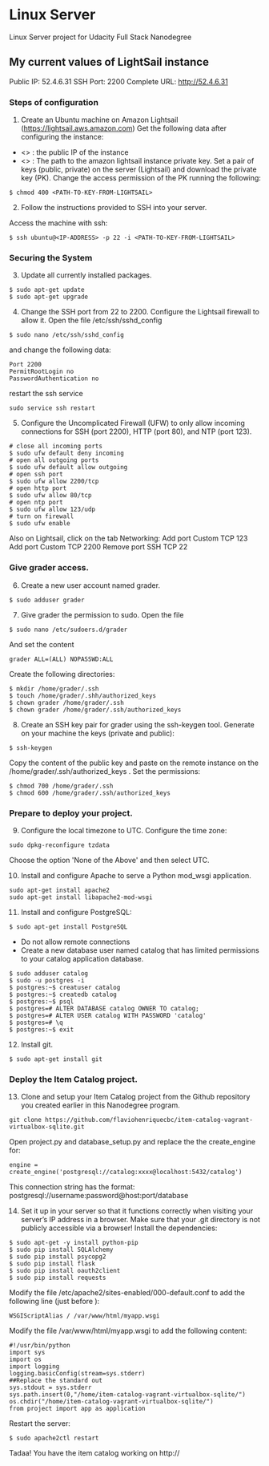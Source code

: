 # Linux Server

Linux Server project for Udacity Full Stack Nanodegree

## My current values of LightSail instance
Public IP: 52.4.6.31
SSH Port: 2200
Complete URL: http://52.4.6.31

### Steps of configuration

1. Create an Ubuntu machine on Amazon Lightsail (https://lightsail.aws.amazon.com)
Get the following data after configuring the instance:
* <<IP-ADDRESS>> : the public IP of the instance
* <<PATH-TO-KEY-FROM-LIGHTSAIL>> : The path to the amazon lightsail instance private key.
Set a pair of keys (public, private) on the server (Lightsail) and download the private key (PK). Change the access permission of the PK running the following:
```
$ chmod 400 <PATH-TO-KEY-FROM-LIGHTSAIL>
``` 

2. Follow the instructions provided to SSH into your server.

Access the machine with ssh:

```
$ ssh ubuntu@<IP-ADDRESS> -p 22 -i <PATH-TO-KEY-FROM-LIGHTSAIL>
```

### Securing the System

3. Update all currently installed packages.

```
$ sudo apt-get update
$ sudo apt-get upgrade
```

4. Change the SSH port from 22 to 2200. Configure the Lightsail firewall to allow it.
Open the file /etc/ssh/sshd_config
```
$ sudo nano /etc/ssh/sshd_config
```
and change the following data:
```
Port 2200
PermitRootLogin no
PasswordAuthentication no
```
restart the ssh service
```
sudo service ssh restart
```

5. Configure the Uncomplicated Firewall (UFW) to only allow incoming connections for SSH (port 2200), HTTP (port 80), and NTP (port 123).
```
# close all incoming ports
$ sudo ufw default deny incoming
# open all outgoing ports
$ sudo ufw default allow outgoing
# open ssh port
$ sudo ufw allow 2200/tcp
# open http port
$ sudo ufw allow 80/tcp
# open ntp port
$ sudo ufw allow 123/udp
# turn on firewall
$ sudo ufw enable
```

Also on Lightsail, click on the tab Networking:
Add port Custom TCP 123
Add port Custom TCP 2200
Remove port SSH TCP 22

### Give grader access.

6. Create a new user account named grader.

```
$ sudo adduser grader
```

7. Give grader the permission to sudo.
Open the file
```
$ sudo nano /etc/sudoers.d/grader
```
And set the content
```
grader ALL=(ALL) NOPASSWD:ALL
```
Create the following directories:
```
$ mkdir /home/grader/.ssh
$ touch /home/grader/.shh/authorized_keys
$ chown grader /home/grader/.ssh
$ chown grader /home/grader/.ssh/authorized_keys
```

8. Create an SSH key pair for grader using the ssh-keygen tool.
Generate on your machine the keys (private and public):
```
$ ssh-keygen
```
Copy the content of the public key and paste on the remote instance on the /home/grader/.ssh/authorized_keys . Set the permissions:
```
$ chmod 700 /home/grader/.ssh
$ chmod 600 /home/grader/.ssh/authorized_keys
```

### Prepare to deploy your project.

9. Configure the local timezone to UTC.
Configure the time zone:
```
sudo dpkg-reconfigure tzdata
```
Choose the option 'None of the Above' and then select UTC.

10. Install and configure Apache to serve a Python mod_wsgi application.
```
sudo apt-get install apache2
sudo apt-get install libapache2-mod-wsgi
```

11. Install and configure PostgreSQL:
```
$ sudo apt-get install PostgreSQL
````

* Do not allow remote connections
* Create a new database user named catalog that has limited permissions to your catalog application database.
```
$ sudo adduser catalog
$ sudo -u postgres -i
$ postgres:~$ creatuser catalog
$ postgres:~$ createdb catalog
$ postgres:~$ psql
$ postgres=# ALTER DATABASE catalog OWNER TO catalog;
$ postgres=# ALTER USER catalog WITH PASSWORD 'catalog'
$ postgres=# \q
$ postgres:~$ exit
```

12. Install git.
```
$ sudo apt-get install git
```

### Deploy the Item Catalog project.

13. Clone and setup your Item Catalog project from the Github repository you created earlier in this Nanodegree program.
```
git clone https://github.com/flaviohenriquecbc/item-catalog-vagrant-virtualbox-sqlite.git
```

Open project.py and database_setup.py and replace the the create_engine for:
```
engine = create_engine('postgresql://catalog:xxxx@localhost:5432/catalog')
```
This connection string has the format: postgresql://username:password@host:port/database

14. Set it up in your server so that it functions correctly when visiting your server’s IP address in a browser. Make sure that your .git directory is not publicly accessible via a browser!
Install the dependencies:
```
$ sudo apt-get -y install python-pip
$ sudo pip install SQLAlchemy
$ sudo pip install psycopg2
$ sudo pip install flask
$ sudo pip install oauth2client
$ sudo pip install requests
```

Modify the file /etc/apache2/sites-enabled/000-default.conf to add the following line (just before </VirtualHost>):
```
WSGIScriptAlias / /var/www/html/myapp.wsgi
```

Modify the file /var/www/html/myapp.wsgi to add the following content:
```
#!/usr/bin/python
import sys
import os
import logging
logging.basicConfig(stream=sys.stderr)
##Replace the standard out
sys.stdout = sys.stderr
sys.path.insert(0,"/home/item-catalog-vagrant-virtualbox-sqlite/")
os.chdir("/home/item-catalog-vagrant-virtualbox-sqlite/")
from project import app as application   
```

Restart the server:
```
$ sudo apache2ctl restart
```

Tadaa! You have the item catalog working on http://<IP-ADDRESS>

